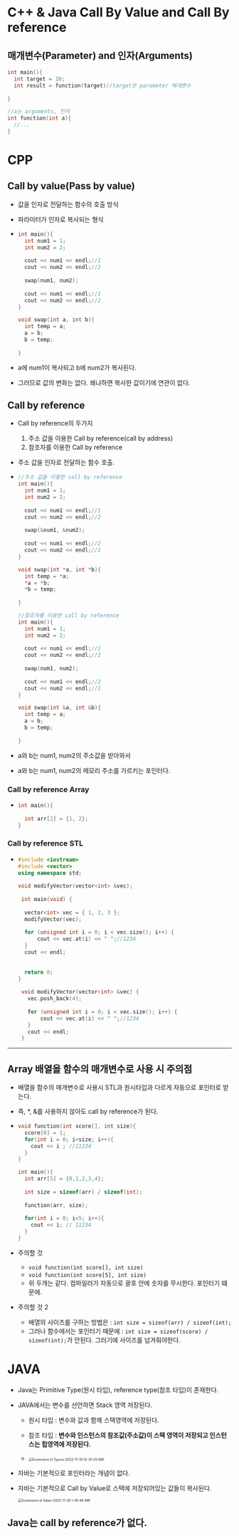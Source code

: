 # C++ & Java Call By Value and Call By reference



## 매개변수(Parameter) and 인자(Arguments)

```CPP
int main(){
  int target = 10;
  int result = function(target)//target은 parameter 매개변수
  
}

//a는 arguments, 인자
int function(int a){
  //...
}
```









# CPP



## Call by value(Pass by value)

- 값을 인자로 전달하는 함수의 호출 방식

- 파라미터가 인자로 복사되는 형식

- ```cpp
  int main(){
    int num1 = 1;
    int num2 = 2;
    
    cout << num1 << endl;//1
    cout << num2 << endl;//2
    
    swap(num1, num2);
    
    cout << num1 << endl;//1
    cout << num2 << endl;//2
  }
  
  void swap(int a, int b){
    int temp = a;
    a = b;
    b = temp;
    
  }
  ```

- a에 num1이 복사되고 b에 num2가 복사된다.

- 그러므로 값의 변화는 없다. 왜냐하면 복사한 값이기에 연관이 없다.





## Call by reference

- Call by reference의 두가지

  1. 주소 값을 이용한 Call by reference(call by address)
  2. 참조자를 이용한 Call by reference

- 주소 값을 인자로 전달하는 함수 호출.

- ```cpp
  //주소 값을 이용한 call by reference
  int main(){
    int num1 = 1;
    int num2 = 2;
    
    cout << num1 << endl;//1
    cout << num2 << endl;//2
    
    swap(&num1, &num2);
    
    cout << num1 << endl;//2
    cout << num2 << endl;//1
  }
  
  void swap(int *a, int *b){
    int temp = *a;
    *a = *b;
    *b = temp;
    
  }
  
  //참조자를 이용한 call by reference
  int main(){
    int num1 = 1;
    int num2 = 2;
    
    cout << num1 << endl;//1
    cout << num2 << endl;//2
    
    swap(num1, num2);
    
    cout << num1 << endl;//2
    cout << num2 << endl;//1
  }
  
  void swap(int &a, int &b){
    int temp = a;
    a = b;
    b = temp;
    
  }
  
  ```

- a와 b는 num1, num2의 주소값을 받아와서
- a와 b는 num1, num2의 메모리 주소를 가르키는 포인터다.



### Call by reference Array

- ```cpp
  int main(){
    
    int arr[2] = {1, 2};
  }
  ```

  



### Call by reference STL

- ```cpp
  #include <iostream>
  #include <vector>
  using namespace std;
   
  void modifyVector(vector<int> &vec);
   
   int main(void) {
  	 	
  	vector<int> vec = { 1, 2, 3 };
  	modifyVector(vec);
   
  	for (unsigned int i = 0; i < vec.size(); i++) {
  		cout << vec.at(i) << " ";//1234
  	}
  	cout << endl;
   
   
  	return 0;
  }
   
   void modifyVector(vector<int> &vec) {
  	 vec.push_back(4);
  	 
  	 for (unsigned int i = 0; i < vec.size(); i++) {
  		 cout << vec.at(i) << " ";//1234
  	 }
  	 cout << endl;
   }
  ```

  



----------------------------

## Array 배열을 함수의 매개변수로 사용 시 주의점

- 배열을 함수의 매개변수로 사용시 STL과 원시타입과 다르게 자동으로 포인터로 받는다.

- 즉, *, &를 사용하지 않아도 call by reference가 된다.

- ```cpp
  void function(int score[], int size){
    score[0] = 1;
    for(int i = 0; i<size; i++){
      cout << i ; //11234
    }
  }
  
  int main(){
    int arr[5] = {0,1,2,3,4};
    
    int size = sizeof(arr) / sizeof(int);
    
    function(arr, size);
    
    for(int i = 0; i<5; i++){
      cout << i; // 11234
    }
  }
  ```

- 주의할 것

  - `void function(int score[], int size)`
  - `void function(int score[5], int size)`
  - 위 두개는 같다. 컴파일러가 자동으로 괄호 안에 숫자를 무시한다. 포인터기 떄문에.

- 주의할 것 2

  - 배열의 사이즈를 구하는 방법은 : `int size = sizeof(arr) / sizeof(int);`
  - 그러나 함수에서는 포인터기 때문에 : `int size = sizeof(score) / sizeof(int);`가 안된다. 그러기에 사이즈를 넘겨줘야한다.





# JAVA

- Java는 Primitive Type(원시 타입), reference type(참조 타입)이 존재한다.

- JAVA에서는 변수를 선언하면 Stack 영역 저장된다.

  - 원시 타입 :  변수와 값과 함께 스택영역에 저장된다.
  - 참조 타입  : **변수와 인스턴스의 참조값(주소값)이 스택 영역이 저장되고 인스턴스는 힙영역에 저장된다.**

  - <img src="img/JAVA&CPP의CallByReferenceCallByValue/Screenshot of Typora (2022-11-30 12-35-05 AM).png" alt="Screenshot of Typora (2022-11-30 12-35-05 AM)" style="zoom:50%;" />

- 자바는 기본적으로 포인터라는 개념이 없다.

- 자바는 기본적으로 Call by Value로 스택에 저장되어있는 값들이 복사된다.

  <img src="img/JAVA&CPP의CallByReferenceCallByValue/Screenshot of Safari (2022-11-30 1-38-46 AM).png" alt="Screenshot of Safari (2022-11-30 1-38-46 AM)" style="zoom:50%;" />

## Java는 call by reference가 없다.

